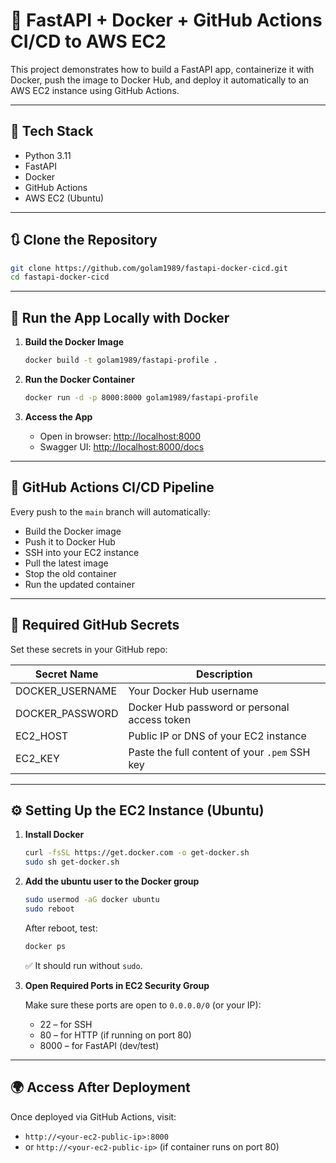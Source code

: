 # 🚀 FastAPI + Docker + GitHub Actions CI/CD to AWS EC2

This project demonstrates how to build a FastAPI app, containerize it with Docker, push the image to Docker Hub, and deploy it automatically to an AWS EC2 instance using GitHub Actions.

---

## 🧰 Tech Stack

- Python 3.11
- FastAPI
- Docker
- GitHub Actions
- AWS EC2 (Ubuntu)

---

## 🔃 Clone the Repository

```bash
git clone https://github.com/golam1989/fastapi-docker-cicd.git
cd fastapi-docker-cicd
```

---

## 🚀 Run the App Locally with Docker

1. **Build the Docker Image**
   ```bash
   docker build -t golam1989/fastapi-profile .
   ```

2. **Run the Docker Container**
   ```bash
   docker run -d -p 8000:8000 golam1989/fastapi-profile
   ```

3. **Access the App**
   - Open in browser: [http://localhost:8000](http://localhost:8000)
   - Swagger UI: [http://localhost:8000/docs](http://localhost:8000/docs)

---

## 🔄 GitHub Actions CI/CD Pipeline

Every push to the `main` branch will automatically:
- Build the Docker image
- Push it to Docker Hub
- SSH into your EC2 instance
- Pull the latest image
- Stop the old container
- Run the updated container

---

## 🔐 Required GitHub Secrets

Set these secrets in your GitHub repo:

| Secret Name       | Description                                      |
|-------------------|--------------------------------------------------|
| DOCKER_USERNAME   | Your Docker Hub username                         |
| DOCKER_PASSWORD   | Docker Hub password or personal access token      |
| EC2_HOST          | Public IP or DNS of your EC2 instance            |
| EC2_KEY           | Paste the full content of your `.pem` SSH key    |

---

## ⚙️ Setting Up the EC2 Instance (Ubuntu)

1. **Install Docker**
   ```bash
   curl -fsSL https://get.docker.com -o get-docker.sh
   sudo sh get-docker.sh
   ```

2. **Add the ubuntu user to the Docker group**
   ```bash
   sudo usermod -aG docker ubuntu
   sudo reboot
   ```
   After reboot, test:
   ```bash
   docker ps
   ```
   ✅ It should run without `sudo`.

3. **Open Required Ports in EC2 Security Group**

   Make sure these ports are open to `0.0.0.0/0` (or your IP):
   - 22 – for SSH
   - 80 – for HTTP (if running on port 80)
   - 8000 – for FastAPI (dev/test)

---

## 🌍 Access After Deployment

Once deployed via GitHub Actions, visit:

- `http://<your-ec2-public-ip>:8000`
- or `http://<your-ec2-public-ip>` (if container runs on port 80)